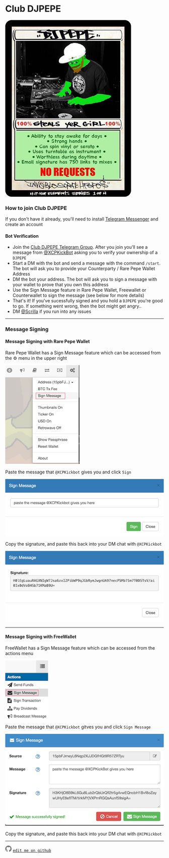 # Club DJPEPE
![DJPEPE](assets/user/DJPEPE.jpeg)

### How to join Club DJPEPE

If you don't have it already, you'll need to install [Telegram Messenger](https://telegram.org/) and create an account

#### Bot Verification 

* Join the [Club DJPEPE Telegram Group](https://t.me/+CrS2z4dKw19hOTlh). After you join you'll see a message from [@XCPKickBot](https://t.me/XCPKickBot) asking you to verify your ownership of a `DJPEPE`
* Start a DM with the bot and send a message with the command `/start`. The bot will ask you to provide your Counterparty / Rare Pepe Wallet Address
* DM the bot your address. The bot will ask you to sign a message with your wallet to prove that you own this address
* Use the Sign Message feature in Rare Pepe Wallet, Freewallet or Counterwallet to sign the message (see below for more details)
* That's it! If you've sucessfully signed and you hold a `DJPEPE` you're good to go. If something went wrong, then the bot might get angry..
* DM [@Scrilla](https://t.me/scrillaventura) if you run into any issues

---

### Message Signing

#### Message Signing with Rare Pepe Wallet
Rare Pepe Wallet has a Sign Message feature which can be accessed from the ⚙️ menu in the upper right

![rpw1](assets/user/rpw1.png)

Paste the message that `@XCPKickbot` gives you and click `Sign`

![rpw2](assets/user/rpw2.png)

Copy the signature, and paste this back into your DM chat with `@XCPKickbot`

![rpw3](assets/user/rpw3.png)

---

#### Message Signing with FreeWallet

FreeWallet has a Sign Message feature which can be accessed from the actions menu

![fw1](assets/user/fw1.png)

Paste the message that `@XCPKickbot` gitves you and click `Sign Message`

![fw2](assets/user/fw2.png)

Copy the signature, and paste this back into your DM chat with `@XCPKickbot`

---


![GitHub Logo](assets/user/github.png)  [`edit me on github`](https://github.com/windsok/thesalon)
